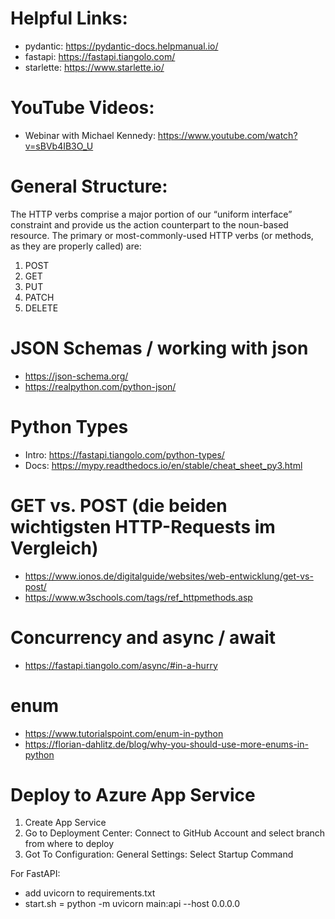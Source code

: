 # Helpful Links:
- pydantic: https://pydantic-docs.helpmanual.io/
- fastapi: https://fastapi.tiangolo.com/
- starlette: https://www.starlette.io/


# YouTube Videos:
- Webinar with Michael Kennedy: https://www.youtube.com/watch?v=sBVb4IB3O_U


# General Structure:
The HTTP verbs comprise a major portion of our “uniform interface” constraint and provide us the action counterpart to the noun-based resource. 
The primary or most-commonly-used HTTP verbs (or methods, as they are properly called) are:
1. POST
2. GET
3. PUT
4. PATCH
5. DELETE 


# JSON Schemas / working with json
- https://json-schema.org/
- https://realpython.com/python-json/


# Python Types
- Intro: https://fastapi.tiangolo.com/python-types/
- Docs: https://mypy.readthedocs.io/en/stable/cheat_sheet_py3.html

# GET vs. POST (die beiden wichtigsten HTTP-Requests im Vergleich)
- https://www.ionos.de/digitalguide/websites/web-entwicklung/get-vs-post/
- https://www.w3schools.com/tags/ref_httpmethods.asp


# Concurrency and async / await
- https://fastapi.tiangolo.com/async/#in-a-hurry


# enum
- https://www.tutorialspoint.com/enum-in-python
- https://florian-dahlitz.de/blog/why-you-should-use-more-enums-in-python



# Deploy to Azure App Service
1. Create App Service
2. Go to Deployment Center: Connect to GitHub Account and select branch from where to deploy
3. Got To Configuration: General Settings: Select Startup Command

For FastAPI:
- add uvicorn to requirements.txt
- start.sh = python -m uvicorn main:api --host 0.0.0.0 